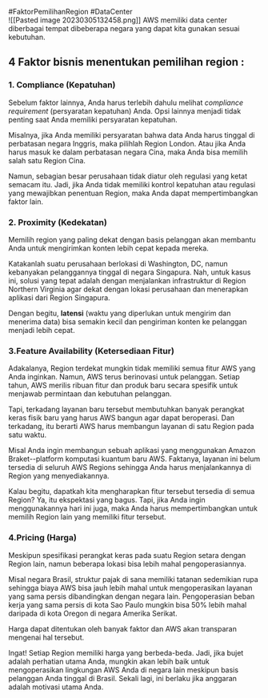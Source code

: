 
#FaktorPemilihanRegion #DataCenter  
![[Pasted image 20230305132458.png]]
AWS memiliki data center diberbagai tempat dibeberapa negara yang dapat kita gunakan sesuai kebutuhan.

## 4 Faktor bisnis menentukan pemilihan region :
### 1. Compliance (Kepatuhan)
Sebelum faktor lainnya, Anda harus terlebih dahulu melihat _compliance requirement_ (persyaratan kepatuhan) Anda. Opsi lainnya menjadi tidak penting saat Anda memiliki persyaratan kepatuhan.  
  
Misalnya, jika Anda memiliki persyaratan bahwa data Anda harus tinggal di perbatasan negara Inggris, maka pilihlah Region London. Atau jika Anda harus masuk ke dalam perbatasan negara Cina, maka Anda bisa memilih salah satu Region Cina.  
  
Namun, sebagian besar perusahaan tidak diatur oleh regulasi yang ketat semacam itu. Jadi, jika Anda tidak memiliki kontrol kepatuhan atau regulasi yang mewajibkan penentuan Region, maka Anda dapat mempertimbangkan faktor lain.

### 2. Proximity (Kedekatan)
Memilih region yang paling dekat dengan basis pelanggan akan membantu Anda untuk mengirimkan konten lebih cepat kepada mereka.  
  
Katakanlah suatu perusahaan berlokasi di Washington, DC, namun kebanyakan pelanggannya tinggal di negara Singapura. Nah, untuk kasus ini, solusi yang tepat adalah dengan menjalankan infrastruktur di Region Northern Virginia agar dekat dengan lokasi perusahaan dan menerapkan aplikasi dari Region Singapura.  
  
Dengan begitu, **latensi** (waktu yang diperlukan untuk mengirim dan menerima data) bisa semakin kecil dan pengiriman konten ke pelanggan menjadi lebih cepat.

### 3.**Feature Availability** (Ketersediaan Fitur)
Adakalanya, Region terdekat mungkin tidak memiliki semua fitur AWS yang Anda inginkan. Namun, AWS terus berinovasi untuk pelanggan. Setiap tahun, AWS merilis ribuan fitur dan produk baru secara spesifik untuk menjawab permintaan dan kebutuhan pelanggan.  
  
Tapi, terkadang layanan baru tersebut membutuhkan banyak perangkat keras fisik baru yang harus AWS bangun agar dapat beroperasi. Dan terkadang, itu berarti AWS harus membangun layanan di satu Region pada satu waktu.  
  
Misal Anda ingin membangun sebuah aplikasi yang menggunakan Amazon Braket--platform komputasi kuantum baru AWS. Faktanya, layanan ini belum tersedia di seluruh AWS Regions sehingga Anda harus menjalankannya di Region yang menyediakannya.  
  
Kalau begitu, dapatkah kita mengharapkan fitur tersebut tersedia di semua Region? Ya, itu ekspektasi yang bagus. Tapi, jika Anda ingin menggunakannya hari ini juga, maka Anda harus mempertimbangkan untuk memilih Region lain yang memiliki fitur tersebut.

### 4.Pricing (Harga)
Meskipun spesifikasi perangkat keras pada suatu Region setara dengan Region lain, namun beberapa lokasi bisa lebih mahal pengoperasiannya.  
  
Misal negara Brasil, struktur pajak di sana memiliki tatanan sedemikian rupa sehingga biaya AWS bisa jauh lebih mahal untuk mengoperasikan layanan yang sama persis dibandingkan dengan negara lain. Pengoperasian beban kerja yang sama persis di kota Sao Paulo mungkin bisa 50% lebih mahal daripada di kota Oregon di negara Amerika Serikat.  
  
Harga dapat ditentukan oleh banyak faktor dan AWS akan transparan mengenai hal tersebut.  
  
Ingat! Setiap Region memiliki harga yang berbeda-beda. Jadi, jika bujet adalah perhatian utama Anda, mungkin akan lebih baik untuk mengoperasikan lingkungan AWS Anda di negara lain meskipun basis pelanggan Anda tinggal di Brasil. Sekali lagi, ini berlaku jika anggaran adalah motivasi utama Anda.

